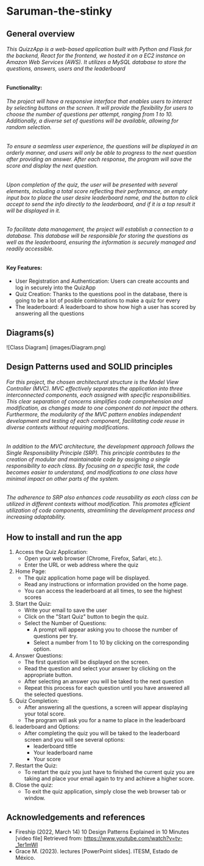 # Saruman-the-stinky


## General overview
###### This QuizzApp is a web-based application built with Python and Flask for the backend, React for the frontend, we hosted it on a EC2 instance on Amazon Web Services (AWS). It utilizes a MySQL  database to store the questions, answers, users and the leaderboard

#### Functionality: 
###### The project will have a responsive interface that enables users to interact by selecting buttons on the screen. It will provide the flexibility for users to choose the number of questions per attempt, ranging from 1 to 10. Additionally, a diverse set of questions will be available, allowing for random selection.

###### To ensure a seamless user experience, the questions will be displayed in an orderly manner, and users will only be able to progress to the next question after providing an answer. After each response, the program will save the score and display the next question. 

###### Upon completion of the quiz, the user will be presented with several elements, including a total score reflecting their performance, an empty input box to place the user desire leaderboard name, and the button to click accept to send the info directly to the leaderboard, and if it is a top result it will be displayed in it. 

###### To facilitate data management, the project will establish a connection to a database. This database will be responsible for storing the questions as well as the leaderboard, ensuring the information is securely managed and readily accessible.

#### Key Features:
* User Registration and Authentication: Users can create accounts and log in securely into the QuizApp
* Quiz Creation: Thanks to the questions pool in the database, there is going to be a lot of posible combinations to make a quiz for every
*  The leaderboard: A leaderboard to show how high a user has scored by answering all the questions

## Diagrams(s)
![Class Diagram] (images/Diagram.png)

## Design Patterns used and SOLID principles

 ###### For this project, the chosen architectural structure is the Model View Controller (MVC). MVC effectively separates the application into three interconnected components, each assigned with specific responsibilities. This clear separation of concerns simplifies code comprehension and modification, as changes made to one component do not impact the others. Furthermore, the modularity of the MVC pattern enables independent development and testing of each component, facilitating code reuse in diverse contexts without requiring modifications.

###### In addition to the MVC architecture, the development approach follows the Single Responsibility Principle (SRP). This principle contributes to the creation of modular and maintainable code by assigning a single responsibility to each class. By focusing on a specific task, the code becomes easier to understand, and modifications to one class have minimal impact on other parts of the system.

###### The adherence to SRP also enhances code reusability as each class can be utilized in different contexts without modification. This promotes efficient utilization of code components, streamlining the development process and increasing adaptability.


## How to install and run the app

1. Access the Quiz Application:
    * Open your web browser (Chrome, Firefox, Safari, etc.).
    * Enter the URL or web address where the quiz 
2. Home Page:
    * The quiz application home page will be displayed.
    * Read any instructions or information provided on the home page.
    * You can access the leaderboard at all times, to see the highest scores 
3. Start the Quiz: 
    * Write your email to save the user
    * Click on the "Start Quiz" button to begin the quiz.
    * Select the Number of Questions:
        * A prompt will appear asking you to choose the number of questions per try.
        * Select a number from 1 to 10 by clicking on the corresponding option. 
4. Answer Questions: 
    * The first question will be displayed on the screen.
    * Read the question and select your answer by clicking on the appropriate button.
    * After selecting an answer you will be taked to the next question 
    * Repeat this process for each question until you have answered all the selected    questions.
5. Quiz Completion:
    * After answering all the questions, a screen will appear displaying your total score.
    * The program will ask you for a name to place in the leaderboard 
6. leaderboard and Options:
    * After completing the quiz you will be taked to the leaderboard screen and you will see several options:
        * leaderboard tittle
        * Your leaderboard name
        * Your score 
7. Restart the Quiz: 
    * To restart the quiz you just have to finished the current quiz you are taking and place your email again to try and achieve a higher score. 
8. Close the quiz: 
    * To exit the quiz application, simply close the web browser tab or window. 



## Acknowledgements and references 

* Fireship (2022, March 14) 10 Design Patterns Explained in 10 Minutes [video file] Retrieved from: https://www.youtube.com/watch?v=tv-_1er1mWI
* Grace M. (2023).  lectures   [PowerPoint slides]. ITESM,  Estado de México. 




